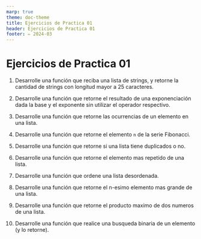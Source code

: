 ```yaml
---
marp: true
theme: doc-theme
title: Ejercicios de Practica 01
header: Ejercicios de Practica 01 
footer: ✏️ 2024-03
---
```


# Ejercicios de Practica 01

1. Desarrolle una función que reciba una lista de strings, y retorne la cantidad de strings con longitud mayor a 25 caracteres.

2. Desarrolle una función que retorne el resultado de una exponenciación dada la base y el exponente sin utilizar el operador respectivo.

3. Desarrolle una función que retorne las ocurrencias de un elemento en una lista.

4. Desarrolle una función que retorne el elemento `n` de la serie Fibonacci.

5. Desarrolle una función que retorne si una lista tiene duplicados o no.

6. Desarrolle una función que retorne el elemento mas repetido de una lista.

7. Desarrolle una función que ordene una lista desordenada.

8. Desarrolle una función que retorne el n-esimo elemento mas grande de una lista.

9. Desarrolle una función que retorne el producto maximo de dos numeros de una lista.

10. Desarrolle una función que realice una busqueda binaria de un elemento (y lo retorne).
